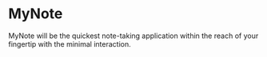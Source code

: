 # MyNote
MyNote will be the quickest note-taking application within the reach of your fingertip with the minimal interaction. 

